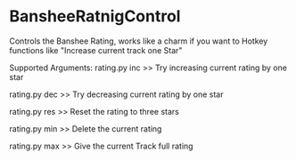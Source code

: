 BansheeRatnigControl
====================

Controls the Banshee Rating, works like a charm if you want to Hotkey functions like "Increase current track one Star"


Supported Arguments:
rating.py inc >> Try increasing current rating by one star

rating.py dec >> Try decreasing current rating by one star

rating.py res >> Reset the rating to three stars

rating.py min >> Delete the current rating

rating.py max >> Give the current Track full rating

